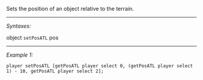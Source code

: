 Sets the position of an object relative to the terrain.


---
*Syntaxes:*

object `setPosATL` pos

---
*Example 1:*

```sqf
player setPosATL [getPosATL player select 0, (getPosATL player select 1) - 10, getPosATL player select 2];
```